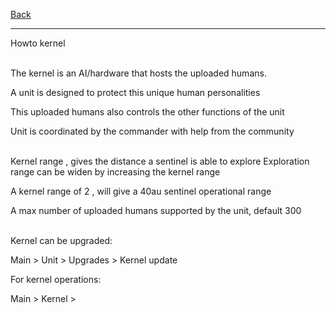 [Back](https://greengolem.github.io/StructuraHowtos)
<hr>

Howto kernel<br><br>

The kernel is an AI/hardware that hosts the uploaded humans.

A unit is designed to protect this unique human personalities

This uploaded humans also controls the other functions of the unit

Unit is coordinated by the commander with help from the community
<br><br>

Kernel range , gives the distance a sentinel is able to explore
Exploration range can be widen by increasing the kernel range

A kernel range of 2 , will give a 40au sentinel operational range

A max number of uploaded humans supported by the unit, default 300
<br><br>

Kernel can be upgraded:

Main > Unit > Upgrades > Kernel update

For kernel operations:

Main > Kernel >
